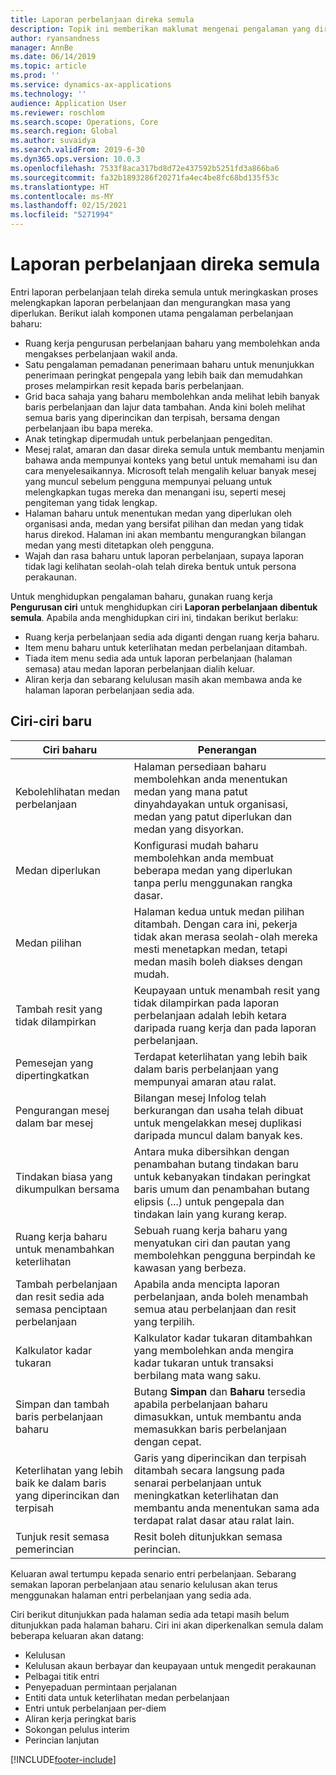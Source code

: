 ```yaml
---
title: Laporan perbelanjaan direka semula
description: Topik ini memberikan maklumat mengenai pengalaman yang direka dan digambarkkan semula untuk entri laporan perbelanjaan.
author: ryansandness
manager: AnnBe
ms.date: 06/14/2019
ms.topic: article
ms.prod: ''
ms.service: dynamics-ax-applications
ms.technology: ''
audience: Application User
ms.reviewer: roschlom
ms.search.scope: Operations, Core
ms.search.region: Global
ms.author: suvaidya
ms.search.validFrom: 2019-6-30
ms.dyn365.ops.version: 10.0.3
ms.openlocfilehash: 7533f8aca317bd8d72e437592b5251fd3a866ba6
ms.sourcegitcommit: fa32b1893286f20271fa4ec4be8fc68bd135f53c
ms.translationtype: HT
ms.contentlocale: ms-MY
ms.lasthandoff: 02/15/2021
ms.locfileid: "5271994"
---
```

# <a name="redesigned-expense-reports"></a>Laporan perbelanjaan direka semula

Entri laporan perbelanjaan telah direka semula untuk meringkaskan proses melengkapkan laporan perbelanjaan dan mengurangkan masa yang diperlukan. Berikut ialah komponen utama pengalaman perbelanjaan baharu:

- Ruang kerja pengurusan perbelanjaan baharu yang membolehkan anda mengakses perbelanjaan wakil anda.
- Satu pengalaman pemadanan penerimaan baharu untuk menunjukkan penerimaan peringkat pengepala yang lebih baik dan memudahkan proses melampirkan resit kepada baris perbelanjaan.
- Grid baca sahaja yang baharu membolehkan anda melihat lebih banyak baris perbelanjaan dan lajur data tambahan. Anda kini boleh melihat semua baris yang diperincikan dan terpisah, bersama dengan perbelanjaan ibu bapa mereka.
- Anak tetingkap dipermudah untuk perbelanjaan pengeditan.
- Mesej ralat, amaran dan dasar direka semula untuk membantu menjamin bahawa anda mempunyai konteks yang betul untuk memahami isu dan cara menyelesaikannya. Microsoft telah mengalih keluar banyak mesej yang muncul sebelum pengguna mempunyai peluang untuk melengkapkan tugas mereka dan menangani isu, seperti mesej pengiteman yang tidak lengkap.
- Halaman baharu untuk menentukan medan yang diperlukan oleh organisasi anda, medan yang bersifat pilihan dan medan yang tidak harus direkod. Halaman ini akan membantu mengurangkan bilangan medan yang mesti ditetapkan oleh pengguna.
- Wajah dan rasa baharu untuk laporan perbelanjaan, supaya laporan tidak lagi kelihatan seolah-olah telah direka bentuk untuk persona perakaunan.

Untuk menghidupkan pengalaman baharu, gunakan ruang kerja **Pengurusan ciri** untuk menghidupkan ciri **Laporan perbelanjaan dibentuk semula**. Apabila anda menghidupkan ciri ini, tindakan berikut berlaku:

- Ruang kerja perbelanjaan sedia ada diganti dengan ruang kerja baharu.
- Item menu baharu untuk keterlihatan medan perbelanjaan ditambah.
- Tiada item menu sedia ada untuk laporan perbelanjaan (halaman semasa) atau medan laporan perbelanjaan dialih keluar.
- Aliran kerja dan sebarang kelulusan masih akan membawa anda ke halaman laporan perbelanjaan sedia ada.

## <a name="new-features"></a>Ciri-ciri baru

| Ciri baharu | Penerangan |
|---|----|
| Kebolehlihatan medan perbelanjaan | Halaman persediaan baharu membolehkan anda menentukan medan yang mana patut dinyahdayakan untuk organisasi, medan yang patut diperlukan dan medan yang disyorkan. |
| Medan diperlukan | Konfigurasi mudah baharu membolehkan anda membuat beberapa medan yang diperlukan tanpa perlu menggunakan rangka dasar. |
| Medan pilihan | Halaman kedua untuk medan pilihan ditambah. Dengan cara ini, pekerja tidak akan merasa seolah-olah mereka mesti menetapkan medan, tetapi medan masih boleh diakses dengan mudah. |
| Tambah resit yang tidak dilampirkan | Keupayaan untuk menambah resit yang tidak dilampirkan pada laporan perbelanjaan adalah lebih ketara daripada ruang kerja dan pada laporan perbelanjaan. |
| Pemesejan yang dipertingkatkan | Terdapat keterlihatan yang lebih baik dalam baris perbelanjaan yang mempunyai amaran atau ralat. |
| Pengurangan mesej dalam bar mesej| Bilangan mesej Infolog telah berkurangan dan usaha telah dibuat untuk mengelakkan mesej duplikasi daripada muncul dalam banyak kes. |
| Tindakan biasa yang dikumpulkan bersama | Antara muka dibersihkan dengan penambahan butang tindakan baru untuk kebanyakan tindakan peringkat baris umum dan penambahan butang elipsis (...) untuk pengepala dan tindakan lain yang kurang kerap. |
| Ruang kerja baharu untuk menambahkan keterlihatan | Sebuah ruang kerja baharu yang menyatukan ciri dan pautan yang membolehkan pengguna berpindah ke kawasan yang berbeza. |
| Tambah perbelanjaan dan resit sedia ada semasa penciptaan perbelanjaan | Apabila anda mencipta laporan perbelanjaan, anda boleh menambah semua atau perbelanjaan dan resit yang terpilih. |
| Kalkulator kadar tukaran | Kalkulator kadar tukaran ditambahkan yang membolehkan anda mengira kadar tukaran untuk transaksi berbilang mata wang saku. |
| Simpan dan tambah baris perbelanjaan baharu | Butang **Simpan** dan **Baharu** tersedia apabila perbelanjaan baharu dimasukkan, untuk membantu anda memasukkan baris perbelanjaan dengan cepat. |
| Keterlihatan yang lebih baik ke dalam baris yang diperincikan dan terpisah | Garis yang diperincikan dan terpisah ditambah secara langsung pada senarai perbelanjaan untuk meningkatkan keterlihatan dan membantu anda menentukan sama ada terdapat ralat dasar atau ralat lain. |
| Tunjuk resit semasa pemerincian | Resit boleh ditunjukkan semasa perincian. |

Keluaran awal tertumpu kepada senario entri perbelanjaan. Sebarang semakan laporan perbelanjaan atau senario kelulusan akan terus menggunakan halaman entri perbelanjaan yang sedia ada.

Ciri berikut ditunjukkan pada halaman sedia ada tetapi masih belum ditunjukkan pada halaman baharu. Ciri ini akan diperkenalkan semula dalam beberapa keluaran akan datang:

- Kelulusan
- Kelulusan akaun berbayar dan keupayaan untuk mengedit perakaunan
- Pelbagai titik entri
- Penyepaduan permintaan perjalanan
- Entiti data untuk keterlihatan medan perbelanjaan
- Entri untuk perbelanjaan per-diem
- Aliran kerja peringkat baris
- Sokongan pelulus interim
- Perincian lanjutan


[!INCLUDE[footer-include](../includes/footer-banner.md)]